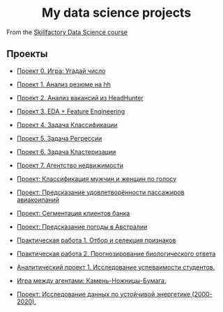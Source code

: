 # <center> **My data science projects**
From the [Skillfactory Data Science course](https://skillfactory.ru/data-scientist)

## Проекты

* [Проект 0. Игра: Угадай число](https://github.com/Ilya-Zakharenko/sf_data_sciense/tree/main/PROJECT-0)
* [Проект 1. Анализ резюме на hh](https://github.com/Ilya-Zakharenko/sf_data_sciense/tree/main/PROJECT-1)
* [Проект 2. Анализ вакансий из HeadHunter](https://github.com/Ilya-Zakharenko/sf_data_sciense/tree/main/PROJECT-2)
* [Проект 3. EDA + Feature Engineering](https://github.com/Ilya-Zakharenko/sf_data_sciense/tree/main/PROJECT-3)
* [Проект 4. Задача Классификации](https://github.com/Ilya-Zakharenko/sf_data_sciense/tree/main/PROJECT-4)
* [Проект 5. Задача Регрессии](https://github.com/Ilya-Zakharenko/sf_data_sciense/tree/main/PROJECT-5)
* [Проект 6. Задача Кластеризации](https://github.com/Ilya-Zakharenko/sf_data_sciense/tree/main/PROJECT-6)
* [Проект 7. Агентство недвижимости](https://github.com/Ilya-Zakharenko/sf_data_sciense/tree/main/PROJECT-7)

* [Проект: Классификация мужчин и женщин по голосу](https://github.com/Ilya-Zakharenko/sf_data_sciense/tree/main/PROJECT_Classification_of_men_and_women_by_voice)

* [Проект: Предсказание удовлетворённости пассажиров авиакоипаний](https://github.com/Ilya-Zakharenko/sf_data_sciense/tree/main/PROJECT_Predicting_airline_passenger_satisfaction)

* [Проект: Сегментация клиентов банка](https://github.com/Ilya-Zakharenko/sf_data_sciense/tree/main/PROJECT_Segmentation_of_bank_clients)
* [Проект: Предсказание погоды в Австралии](https://github.com/Ilya-Zakharenko/sf_data_sciense/tree/main/PROJECT_Weather_prediction_in_Australia)
* [Практическая работа 1. Отбор и селекция признаков](https://github.com/Ilya-Zakharenko/sf_data_sciense/tree/main/practical_work_1)
* [Практическая работа 2. Прогнозирование биологического ответа](https://github.com/Ilya-Zakharenko/sf_data_sciense/tree/main/practical_work_2)

* [Аналитический проект 1. Исследование успеваимости студентов.](https://github.com/Ilya-Zakharenko/sf_data_sciense/tree/main/Riid_Education_Analysis)

* [Игра между агентами: Камень-Ножницы-Бумага.](https://github.com/Ilya-Zakharenko/sf_data_sciense/tree/main/Rock_Paper_Scissors_Agents_Battle)

* [Проект: Исследование данных по устойчивой энергетике (2000-2020).](https://github.com/Ilya-Zakharenko/sf_data_sciense/tree/main/Global_Data_on_Sustainable_Energy_(2000-2020))

